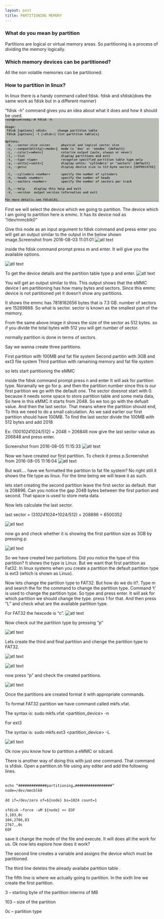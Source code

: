 ```yaml
---
layout: post
title: PARTITIONING MEMORY
---
```


### What do you mean by partition

Partitions are logical or virtual memory areas. So partitioning is a process of dividing the memory logically.

### Which memory devices can be partitioned?

All the non volatile memories can be partitioned.

### How to partition in linux?

In linux there is a handy command called fdisk.
fdisk and sfdisk(does the same work as fdisk but in a different manner)

“fdisk -h” command gives you an idea about what it does and how it should be used.
![atl text](https://raw.githubusercontent.com/Vieshoth/vieshoth.github.io/master/images/part/fdisk_command.png)

First we will select the device which we going to partition.
The device which I am going to partition here is emmc.
It has its device nod as “/dev/mmcblk0”

Give this node as an input argument to fdisk command and press enter
you will get an output similar to the output in the below shown image.Screenshot from 2016-08-03 11:01:01
![atl text](https://raw.githubusercontent.com/Vieshoth/vieshoth.github.io/master/images/part2.png)

inside the fdisk command prompt press m and enter. It will give you the available options.

![atl text](https://raw.githubusercontent.com/Vieshoth/vieshoth.github.io/master/images/part3.png)

To get the device details and the partition table type p and enter.
![atl text](https://raw.githubusercontent.com/Vieshoth/vieshoth.github.io/master/images/part4.png)

You will get an output similar to this.
This output shows that the eMMC device I am partitioning has how many bytes and sectors. Since this emmc device is not partitioned yet it doesn’t show any partitions.

It shows the emmc has 7818182656 bytes that is 7.3 GB.
number of sectors are 15269888.
So what is sector.
sector is known as the smallest part of the memory.

From the same above image it shows the size of the sector as 512 bytes.
so if you divide the total bytes with 512 you will get number of sector.

normally partition is done in terms of sectors.

Say we wanna create three partitions.

First partition with 100MB and fat file system
Second partitin with 3GB and ext3 file system
Third partition with ramaining memory and fat file system

so lets start partitioning the eMMC

inside the fdisk command prompt press n and enter
It will ask for partition type. Noramally we go for p.
and then the partition number since this is our first partition we go with the default one.
The sector doesnot start with 0.
because it needs some space to store partition table and some meta data,
So here in this eMMC it starts from 2048.
So we too go with the defualt value.
And then the last sector. That means where the partition should end,
To this we need to do a small calculation.
As we said earlier our first partition should have 100MB.
To find the last sector divide the 100MB with 512 bytes and add 2018

Ex: (100*1024*1024/512) + 2048 = 206848
now give the last sector value as 206848 and press enter.

Screenshot from 2016-08-05 11:15:33
![atl text](https://raw.githubusercontent.com/Vieshoth/vieshoth.github.io/master/images/part5.png)

Now we have created our first partition. To check it press p.Screenshot from 2016-08-05 11:16:04
![atl text](https://raw.githubusercontent.com/Vieshoth/vieshoth.github.io/master/images/part6.png)

But wait…. have we formatted the partition to fat file system?
No right still it shows the file type as linux. For the time being we will leave it as such.

lets start creating the second partition
leave the first sector as default. that is 208896.
Can you notice the gap 2048 bytes between the first partion and second. That space is used to store meta data.

Now lets calculate the last sector.

last sector = (3*1024*1024*1024/512) + 208896
= 6500352

![atl text](https://raw.githubusercontent.com/Vieshoth/vieshoth.github.io/master/images/part7.png)

now go and check whether it is showing the first partition size as 3GB by pressing p.

![atl text](https://raw.githubusercontent.com/Vieshoth/vieshoth.github.io/master/images/part8.png)

So we have created two partiotions. Did you notice the type of this partition? It shows the type is Linux. But we want that first partition as Fat32. In linux systems when you create a partition the default partition type is  ext3 (which is shown as Linux).

Now lets change the partition type to FAT32. But how do we do it?. Type m and search the for the command to change the partition type. Command ‘t’ is used to change the partition type. So type and press enter. It will ask for which partition we should change the type. press 1 for that. And then press “L” and check what are the available partition type.

For FAT32 the hexcode is “c”.
![atl text](https://raw.githubusercontent.com/Vieshoth/vieshoth.github.io/master/images/part9.png)

Now check out the partition type by pressing “p”

![atl text](https://raw.githubusercontent.com/Vieshoth/vieshoth.github.io/master/images/part10.png)

Lets create the third and final partition and chenge the partition type to FAT32.

![atl text](https://raw.githubusercontent.com/Vieshoth/vieshoth.github.io/master/images/part11.png)

![atl text](https://raw.githubusercontent.com/Vieshoth/vieshoth.github.io/master/images/part12.png)

now press “p” and check the created partitions.

![atl text](https://raw.githubusercontent.com/Vieshoth/vieshoth.github.io/master/images/part13.png)

Once the partitions are created format it with appropriate commands.

To format FAT32 partition we have command called mkfs.vfat.

The syntax is: sudo mkfs.vfat <partition_device> -n <name>

For ext3

The syntax is: sudo mkfs.ext3 <partition_device> -L <name>

![atl text](https://raw.githubusercontent.com/Vieshoth/vieshoth.github.io/master/images/part14.png)

Ok now you know how to partition a eMMC or sdcard.

There is another way of doing this with just one command. That command is sfdisk. Open a partition.sh file using any editer and add the following lines.
```{r, engine='sh', count_lines}

echo “#############partitioning…#################”
node=/dev/mmcblk0

dd if=/dev/zero of=${node} bs=1024 count=1

sfdisk –force -uM ${node} << EOF
3,103,0c
104,2766,83
2767,,0c
EOF
```
save it change the mode of the file and execute. It will does all the work for us. Ok now lets explore how does it work?

The second line creates a variable and assigns the device which must be partitioned.

The third line deletes the already availabe partition  table .

The fifth line is where we actually going to partition. In the sixth line we create the first partition.

3 – starting byte of  the partition interms of MB

103 – size of the partition

0c – partition type
